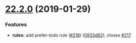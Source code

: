 # [22.2.0](https://github.com/jest-community/eslint-plugin-jest/compare/v22.1.3...v22.2.0) (2019-01-29)


### Features

* **rules:** add prefer-todo rule ([#218](https://github.com/jest-community/eslint-plugin-jest/issues/218)) ([0933d82](https://github.com/jest-community/eslint-plugin-jest/commit/0933d82)), closes [#217](https://github.com/jest-community/eslint-plugin-jest/issues/217)
